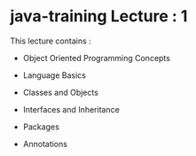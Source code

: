 # java-training Lecture : 1

This lecture contains : 

* Object Oriented Programming Concepts 

* Language Basics

* Classes and Objects

* Interfaces and Inheritance

* Packages

* Annotations




